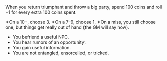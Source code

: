 When you return triumphant and throw a big party, spend 100 coins and roll +1 for every extra 100 coins spent. 

✴On a 10+, choose 3. 
✴On a 7–9, choose 1. 
✴On a miss, you still choose one, but things get really out of hand (the GM will say how).

- You befriend a useful NPC.
- You hear rumors of an opportunity.
- You gain useful information.
- You are not entangled, ensorcelled, or tricked.